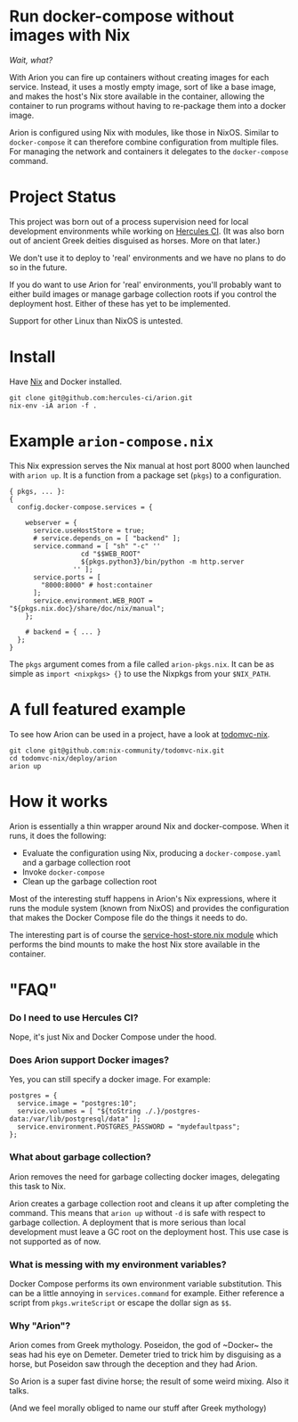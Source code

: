 
# Run docker-compose without images with Nix

*Wait, what?*

With Arion you can fire up containers without creating images for each
service. Instead, it uses a mostly empty image, sort of like a base
image, and makes the host's Nix store available in the container,
allowing the container to run programs without having to re-package
them into a docker image.

Arion is configured using Nix with modules, like those in
NixOS. Similar to `docker-compose` it can therefore combine
configuration from multiple files. For managing the network and
containers it delegates to the `docker-compose` command.

# Project Status

This project was born out of a process supervision need for local
development environments while working
on [Hercules CI](https://www.hercules-ci.com). (It was also born out
of ancient Greek deities disguised as horses. More on that later.)

We don't use it to deploy to 'real' environments and we have no plans
to do so in the future.

If you do want to use Arion for 'real' environments, you'll probably
want to either build images or manage garbage collection roots if you
control the deployment host. Either of these has yet to be
implemented.

Support for other Linux than NixOS is untested.

# Install

Have [Nix](https://nixos.org/nix/) and Docker installed.

    git clone git@github.com:hercules-ci/arion.git
    nix-env -iA arion -f .

# Example `arion-compose.nix`

This Nix expression serves the Nix manual at host port 8000 when launched with `arion up`. It is a function from a package set (`pkgs`) to a configuration.

```
{ pkgs, ... }:
{
  config.docker-compose.services = {

    webserver = {
      service.useHostStore = true;
      # service.depends_on = [ "backend" ];
      service.command = [ "sh" "-c" ''
                  cd "$$WEB_ROOT"
                  ${pkgs.python3}/bin/python -m http.server
                '' ];
      service.ports = [
        "8000:8000" # host:container
      ];
      service.environment.WEB_ROOT = "${pkgs.nix.doc}/share/doc/nix/manual";
    };

    # backend = { ... }
  };
}
```

The `pkgs` argument comes from a file called `arion-pkgs.nix`. It can be as simple as `import <nixpkgs> {}` to use the Nixpkgs from your `$NIX_PATH`.

# A full featured example

To see how Arion can be used in a project, have a look at [todomvc-nix](https://github.com/nix-community/todomvc-nix/tree/master/deploy/arion).

    git clone git@github.com:nix-community/todomvc-nix.git
    cd todomvc-nix/deploy/arion
    arion up

# How it works

Arion is essentially a thin wrapper around Nix and docker-compose.
When it runs, it does the following:

 - Evaluate the configuration using Nix, producing a `docker-compose.yaml` and a garbage collection root
 - Invoke `docker-compose`
 - Clean up the garbage collection root

Most of the interesting stuff happens in Arion's Nix expressions,
where it runs the module system (known from NixOS) and provides the configuration that makes the Docker Compose file do the things it needs to do.

The interesting part is of course the [service-host-store.nix module](src/nix/service-host-store.nix) which performs the bind mounts to make the host Nix store available in the container.

# "FAQ"

### Do I need to use Hercules CI?

Nope, it's just Nix and Docker Compose under the hood.


### Does Arion support Docker images?

Yes, you can still specify a docker image. For example:

    postgres = {
      service.image = "postgres:10";
      service.volumes = [ "${toString ./.}/postgres-data:/var/lib/postgresql/data" ];
      service.environment.POSTGRES_PASSWORD = "mydefaultpass";
    };

### What about garbage collection?

Arion removes the need for garbage collecting docker images,
delegating this task to Nix.

Arion creates a garbage collection root and cleans it up after
completing the command. This means that `arion up` without `-d` is
safe with respect to garbage collection. A deployment that is more
serious than local development must leave a GC root on the deployment
host. This use case is not supported as of now.

### What is messing with my environment variables?

Docker Compose performs its own environment variable
substitution. This can be a little annoying in `services.command` for
example. Either reference a script from `pkgs.writeScript` or escape
the dollar sign as `$$`.

### Why "Arion"?

Arion comes from Greek mythology. Poseidon, the god of ~Docker~ the
seas had his eye on Demeter. Demeter tried to trick him by disguising
as a horse, but Poseidon saw through the deception and they had Arion.

So Arion is a super fast divine horse; the result of some weird
mixing. Also it talks.

(And we feel morally obliged to name our stuff after Greek mythology)
